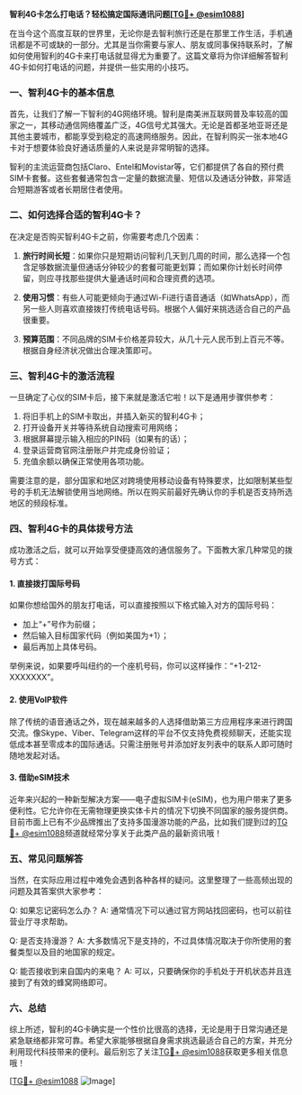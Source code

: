 **智利4G卡怎么打电话？轻松搞定国际通讯问题[[TG💪+ @esim1088](https://t.me/s/esim1088)]**

在当今这个高度互联的世界里，无论你是去智利旅行还是在那里工作生活，手机通讯都是不可或缺的一部分。尤其是当你需要与家人、朋友或同事保持联系时，了解如何使用智利的4G卡来打电话就显得尤为重要了。这篇文章将为你详细解答智利4G卡如何打电话的问题，并提供一些实用的小技巧。

### 一、智利4G卡的基本信息

首先，让我们了解一下智利的4G网络环境。智利是南美洲互联网普及率较高的国家之一，其移动通信网络覆盖广泛，4G信号尤其强大。无论是首都圣地亚哥还是其他主要城市，都能享受到稳定的高速网络服务。因此，在智利购买一张本地4G卡对于想要体验良好通话质量的人来说是非常明智的选择。

智利的主流运营商包括Claro、Entel和Movistar等，它们都提供了各自的预付费SIM卡套餐。这些套餐通常包含一定量的数据流量、短信以及通话分钟数，非常适合短期游客或者长期居住者使用。

### 二、如何选择合适的智利4G卡？

在决定是否购买智利4G卡之前，你需要考虑几个因素：

1. **旅行时间长短**：如果你只是短期访问智利几天到几周的时间，那么选择一个包含足够数据流量但通话分钟较少的套餐可能更划算；而如果你计划长时间停留，则应寻找那些提供大量通话时间和合理资费的选项。
   
2. **使用习惯**：有些人可能更倾向于通过Wi-Fi进行语音通话（如WhatsApp），而另一些人则喜欢直接拨打传统电话号码。根据个人偏好来挑选适合自己的产品很重要。

3. **预算范围**：不同品牌的SIM卡价格差异较大，从几十元人民币到上百元不等。根据自身经济状况做出合理决策即可。

### 三、智利4G卡的激活流程

一旦确定了心仪的SIM卡后，接下来就是激活它啦！以下是通用步骤供参考：

1. 将旧手机上的SIM卡取出，并插入新买的智利4G卡；
2. 打开设备开关并等待系统自动搜索可用网络；
3. 根据屏幕提示输入相应的PIN码（如果有的话）；
4. 登录运营商官网注册账户并完成身份验证；
5. 充值余额以确保正常使用各项功能。

需要注意的是，部分国家和地区对跨境使用移动设备有特殊要求，比如限制某些型号的手机无法解锁使用当地网络。所以在购买前最好先确认你的手机是否支持所选地区的频段标准。

### 四、智利4G卡的具体拨号方法

成功激活之后，就可以开始享受便捷高效的通信服务了。下面教大家几种常见的拨号方式：

#### 1. 直接拨打国际号码
如果你想给国外的朋友打电话，可以直接按照以下格式输入对方的国际号码：
- 加上“+”号作为前缀；
- 然后输入目标国家代码（例如美国为+1）；
- 最后再加上具体号码。

举例来说，如果要呼叫纽约的一个座机号码，你可以这样操作：“+1-212-XXXXXXX”。

#### 2. 使用VoIP软件
除了传统的语音通话之外，现在越来越多的人选择借助第三方应用程序来进行跨国交流。像Skype、Viber、Telegram这样的平台不仅支持免费视频聊天，还能实现低成本甚至零成本的国际通话。只需注册账号并添加好友列表中的联系人即可随时随地发起对话。

#### 3. 借助eSIM技术
近年来兴起的一种新型解决方案——电子虚拟SIM卡(eSIM)，也为用户带来了更多便利性。它允许你在无需物理更换实体卡片的情况下切换不同国家的服务提供商。目前市面上已有不少品牌推出了支持多国漫游功能的产品，比如我们提到过的[TG💪+ @esim1088](https://t.me/s/esim1088)频道就经常分享关于此类产品的最新资讯哦！

### 五、常见问题解答

当然，在实际应用过程中难免会遇到各种各样的疑问。这里整理了一些高频出现的问题及其答案供大家参考：

Q: 如果忘记密码怎么办？
A: 通常情况下可以通过官方网站找回密码，也可以前往营业厅寻求帮助。

Q: 是否支持漫游？
A: 大多数情况下是支持的，不过具体情况取决于你所使用的套餐类型以及目的地国家的规定。

Q: 能否接收到来自国内的来电？
A: 可以，只要确保你的手机处于开机状态并且连接到了有效的蜂窝网络即可。

### 六、总结

综上所述，智利的4G卡确实是一个性价比很高的选择，无论是用于日常沟通还是紧急联络都非常可靠。希望大家能够根据自身需求挑选最适合自己的方案，并充分利用现代科技带来的便利。最后别忘了关注[TG💪+ @esim1088](https://t.me/s/esim1088)获取更多相关信息哦！

[[TG💪+ @esim1088](https://t.me/s/esim1088) ![Image](https://i.postimg.cc/4NQfJmqS/Snipaste-2025-05-13-00-14-12.png)]
